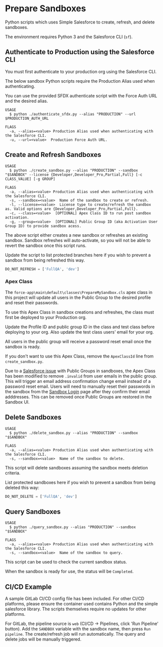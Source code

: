 # Prepare Sandboxes
Python scripts which uses Simple Salesforce to create, refresh, and delete sandboxes.

The environment requires Python 3 and the Salesforce CLI (`sf`).

## Authenticate to Production using the Salesforce CLI

You must first authenticate to your production org using the Salesforce CLI.

The below sandbox Python scripts require the Production Alias used when authenticating.

You can use the provided SFDX authenticate script with the Force Auth URL and the desired alias.

```
USAGE
  $ python ./authenticate_sfdx.py --alias "PRODUCTION" --url $PRODUCTION_AUTH_URL

FLAGS
  -a, --alias=<value> Production Alias used when authenticating with the Salesforce CLI.
  -u, --url=<value>  Production Force Auth URL.

```

## Create and Refresh Sandboxes

```
USAGE
  $ python ./create_sandbox.py --alias "PRODUCTION" --sandbox "$SANDBOX" --license {Developer,Developer_Pro,Partial,Full} [-c CLASS_VALUE] [-g GROUP]

FLAGS
  -a, --alias=<value> Production Alias used when authenticating with the Salesforce CLI.
  -s, --sandbox=<value>  Name of the sandbox to create or refresh.
  -l, --license=<value>  License type to create/refresh the sandbox as. Valid options are {Developer,Developer_Pro,Partial,Full}.
  -c, --class=<value>  [OPTIONAL] Apex Class ID to run post sandbox activation.
  -g, --group=<value>  [OPTIONAL] Public Group ID (aka Activation User Group ID) to provide sandbox acess.

```


The above script either creates a new sandbox or refreshes an existing sandbox. Sandbox refreshes will auto-activate, so you will not be able to revert the sandbox once this script runs.

Update the script to list protected branches here if you wish to prevent a sandbox from being refreshed this way.
``` python
DO_NOT_REFRESH = ['FullQA', 'dev']
```

### Apex Class

The `force-app\main\default\classes\PrepareMySandbox.cls` apex class in this project will update all users in the Public Group to the desired profile and reset their passwords. 

To use this Apex Class in sandbox creations and refreshes, the class must first be deployed to your Production org.

Update the Profile ID and public group ID in the class and test class before deploying to your org. Also update the test class users' email for your org.

All users in the public group will receive a password reset email once the sandbox is ready.

If you don't want to use this Apex Class, remove the `ApexClassId` line from `create_sandbox.py`.

Due to a [Salesforce issue](https://issues.salesforce.com/issue/a028c00000x9ZiUAAU/release-of-selective-sandbox-access-delayed) with Public Groups in sandboxes, the Apex Class has been modified to remove `.invalid` from user emails in the public group. This will trigger an email address confirmation change email instead of a password reset email. Users will need to manually reset their passwords in the sandbox from the [Sandbox Login](https://test.salesforce.com/) page after they confirm their email adddresses.  This can be removed once Public Groups are restored in the Sandbox UI.

## Delete Sandboxes

```
USAGE
  $ python ./delete_sandbox.py --alias "PRODUCTION" --sandbox "$SANDBOX"

FLAGS
  -a, --alias=<value> Production Alias used when authenticating with the Salesforce CLI.
  -s, --sandbox=<value>  Name of the sandbox to delete.

```

This script will delete sandboxes assuming the sandbox meets deletion criteria.

List protected sandboxes here if you wish to prevent a sandbox from being deleted this way:
``` python
DO_NOT_DELETE = ['FullQA', 'dev']
```

## Query Sandboxes

```
USAGE
  $ python ./query_sandbox.py --alias "PRODUCTION" --sandbox "$SANDBOX"

FLAGS
  -a, --alias=<value> Production Alias used when authenticating with the Salesforce CLI.
  -s, --sandbox=<value>  Name of the sandbox to query.

```

This script can be used to check the current sandbox status. 

When the sandbox is ready for use, the status will be `Completed`.

## CI/CD Example

A sample GitLab CI/CD config file has been included. For other CI/CD platforms, please ensure the container used contains Python and the simple salesforce library. The scripts themselves require no updates for other platforms.

For GitLab, the pipeline source is `web` (CI/CD → Pipelines, click 'Run Pipeline' button). Add the `SANDBOX` variable with the sandbox name, then press `Run pipeline`. The create/refresh job will run automatically. The query and delete jobs will be manually triggered.
